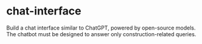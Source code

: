 # chat-interface
Build a chat interface similar to ChatGPT, powered by open-source models.  The chatbot must be designed to answer only construction-related queries.
